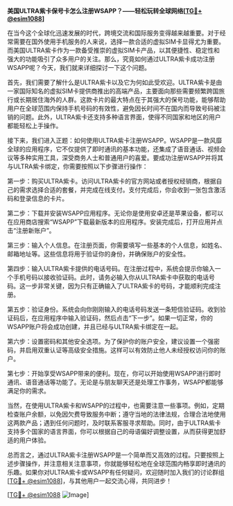 **美国ULTRA紫卡保号卡怎么注册WSAPP？——轻松玩转全球网络[[TG💪+ @esim1088](https://t.me/s/esim1088)]**

在当今这个全球化迅速发展的时代，跨境交流和国际服务变得越来越重要。对于经常需要在国外使用手机服务的人来说，选择一款合适的虚拟SIM卡显得尤为重要。而美国ULTRA紫卡作为一款备受推崇的虚拟SIM卡产品，以其便捷性、稳定性和强大的功能吸引了众多用户的关注。那么，究竟如何通过ULTRA紫卡成功注册WSAPP呢？今天，我们就来详细探讨一下这个问题。

首先，我们需要了解什么是ULTRA紫卡以及它为何如此受欢迎。ULTRA紫卡是由一家国际知名的虚拟SIM卡提供商推出的高端产品，主要面向那些需要频繁跨国旅行或长期居住海外的人群。这款卡片的最大特点在于其强大的保号功能，能够帮助用户在全球范围内保持手机号码的有效性，避免因长时间不在国内而导致号码被注销的问题。此外，ULTRA紫卡还支持多种语言界面，使得不同国家和地区的用户都能轻松上手操作。

接下来，我们进入正题：如何使用ULTRA紫卡注册WSAPP。WSAPP是一款风靡全球的应用程序，它不仅提供了即时通讯的基本功能，还集成了语音通话、视频会议等多种实用工具，深受商务人士和普通用户的喜爱。要成功注册WSAPP并将其与ULTRA紫卡绑定，你需要按照以下步骤进行操作：

第一步：购买ULTRA紫卡。访问ULTRA紫卡的官方网站或者授权经销商，根据自己的需求选择合适的套餐，并完成在线支付。支付完成后，你会收到一张包含激活码和登录信息的卡片。

第二步：下载并安装WSAPP应用程序。无论你是使用安卓还是苹果设备，都可以在应用商店搜索“WSAPP”下载最新版本的应用程序。安装完成后，打开应用并点击“注册新账户”。

第三步：输入个人信息。在注册页面，你需要填写一些基本的个人信息，如姓名、邮箱地址等。这些信息将用于验证你的身份，并确保账户的安全性。

第四步：输入ULTRA紫卡提供的电话号码。在注册过程中，系统会提示你输入一个手机号码以接收验证码。此时，请务必输入你从ULTRA紫卡中获取的电话号码。这一步非常关键，因为只有正确输入了ULTRA紫卡的号码，才能顺利完成注册。

第五步：验证身份。系统会向你刚刚输入的电话号码发送一条短信验证码。收到验证码后，在应用程序中输入验证码，然后点击“下一步”。如果一切正常，你的WSAPP账户将会成功创建，并且已经与ULTRA紫卡绑定在一起。

第六步：设置密码和其他安全选项。为了保护你的账户安全，建议设置一个强密码，并启用双重认证等高级安全措施。这样可以有效防止他人未经授权访问你的账户。

第七步：开始享受WSAPP带来的便利。现在，你可以开始使用WSAPP进行即时通讯、语音通话等功能了。无论是与朋友聊天还是处理工作事务，WSAPP都能够满足你的需求。

当然，在使用ULTRA紫卡和WSAPP的过程中，也需要注意一些事项。例如，定期检查账户余额，以免因欠费导致服务中断；遵守当地的法律法规，合理合法地使用这两款产品；遇到任何问题时，及时联系客服寻求帮助。同时，由于ULTRA紫卡支持多个国家的语言界面，你可以根据自己的母语偏好调整设置，从而获得更加舒适的用户体验。

总而言之，通过ULTRA紫卡注册WSAPP是一个简单而又高效的过程。只要按照上述步骤操作，并注意相关注意事项，你就能够轻松地在全球范围内畅享即时通讯的乐趣。如果你对ULTRA紫卡或WSAPP有任何疑问，欢迎随时加入我们的讨论群组[[TG💪+ @esim1088](https://t.me/s/esim1088)]，与其他用户一起交流心得，共同进步！

[[TG💪+ @esim1088](https://t.me/s/esim1088) ![Image](https://i.postimg.cc/4NQfJmqS/Snipaste-2025-05-13-00-14-12.png)]